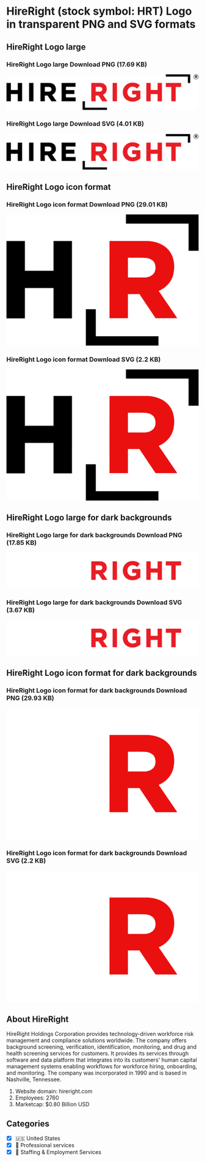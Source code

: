# HireRight (stock symbol: HRT) Logo in transparent PNG and SVG formats

## HireRight Logo large

### HireRight Logo large Download PNG (17.69 KB)

![HireRight Logo large Download PNG (17.69 KB)](/img/orig/HRT_BIG-38f372d9.png)

### HireRight Logo large Download SVG (4.01 KB)

![HireRight Logo large Download SVG (4.01 KB)](/img/orig/HRT_BIG-b4d7040b.svg)

## HireRight Logo icon format

### HireRight Logo icon format Download PNG (29.01 KB)

![HireRight Logo icon format Download PNG (29.01 KB)](/img/orig/HRT-4520630f.png)

### HireRight Logo icon format Download SVG (2.2 KB)

![HireRight Logo icon format Download SVG (2.2 KB)](/img/orig/HRT-4f49891e.svg)

## HireRight Logo large for dark backgrounds

### HireRight Logo large for dark backgrounds Download PNG (17.85 KB)

![HireRight Logo large for dark backgrounds Download PNG (17.85 KB)](/img/orig/HRT_BIG.D-19fa6445.png)

### HireRight Logo large for dark backgrounds Download SVG (3.67 KB)

![HireRight Logo large for dark backgrounds Download SVG (3.67 KB)](/img/orig/HRT_BIG.D-d328bf40.svg)

## HireRight Logo icon format for dark backgrounds

### HireRight Logo icon format for dark backgrounds Download PNG (29.93 KB)

![HireRight Logo icon format for dark backgrounds Download PNG (29.93 KB)](/img/orig/HRT.D-63e49648.png)

### HireRight Logo icon format for dark backgrounds Download SVG (2.2 KB)

![HireRight Logo icon format for dark backgrounds Download SVG (2.2 KB)](/img/orig/HRT.D-c13e1987.svg)

## About HireRight

HireRight Holdings Corporation provides technology-driven workforce risk management and compliance solutions worldwide. The company offers background screening, verification, identification, monitoring, and drug and health screening services for customers. It provides its services through software and data platform that integrates into its customers' human capital management systems enabling workflows for workforce hiring, onboarding, and monitoring. The company was incorporated in 1990 and is based in Nashville, Tennessee.

1. Website domain: hireright.com
2. Employees: 2760
3. Marketcap: $0.80 Billion USD


## Categories
- [x] 🇺🇸 United States
- [x] 💼 Professional services
- [x] 💼 Staffing & Employment Services
